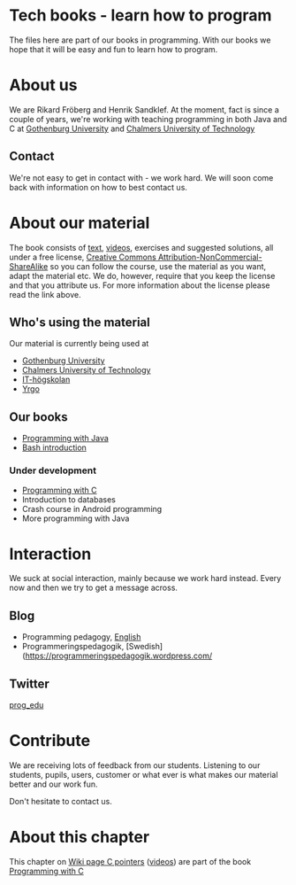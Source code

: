 # Tech books - learn how to program

The files here are part of our books in programming. With our books we
hope that it will be easy and fun to learn how to program. 

# About us

We are Rikard Fröberg and Henrik Sandklef. At the moment, fact is
since a couple of years, we're working with teaching programming in
both Java and C at [Gothenburg University](http://www.gu.se) and
[Chalmers University of Technology](http://www.chalmers.se)

## Contact

We're not easy to get in contact with - we work hard. We will soon
come back with information on how to best contact us.

# About our material

The book consists of [text](http://virt08.itu.chalmers.se/mediawiki),
[videos](https://vimeo.com/channels/1156505), exercises and suggested
solutions, all under a free license, [Creative Commons
Attribution-NonCommercial-ShareAlike](https://creativecommons.org/licenses/by-nc-sa/3.0/)
so you can follow the course, use the material as you want, adapt the
material etc. We do, however, require that you keep the license and
that you attribute us. For more information about the license please
read the link above.

## Who's using the material

Our material is currently being used at

* [Gothenburg University](http://www.gu.se)
* [Chalmers University of Technology](http://www.chalmers.se)
* [IT-högskolan](http://www.iths.se/)
* [Yrgo](http://yrgo.se/)

## Our books

* [Programming with Java](http://virt08.itu.chalmers.se/mediawiki/index.php/Programming_with_Java)
* [Bash introduction](http://virt08.itu.chalmers.se/mediawiki/index.php/Bash-introduction) 

### Under development

* [Programming with C](http://virt08.itu.chalmers.se/mediawiki/index.php/Programming_with_C)
* Introduction to databases
* Crash course in Android programming
* More programming with Java

# Interaction

We suck at social interaction, mainly because we work hard
instead. Every now and then we try to get a message across.

## Blog

* Programming pedagogy, [English](https://programmingpedagogy.wordpress.com/)
* Programmeringspedagogik, [Swedish](https://programmeringspedagogik.wordpress.com/

## Twitter
[prog_edu](https://twitter.com/prog_edu)

# Contribute

We are receiving lots of feedback from our students. Listening to our
students, pupils, users, customer or what ever is what makes our
material better and our work fun.

Don't hesitate to contact us.



# About this chapter

This chapter on [Wiki page C
pointers](http://virt08.itu.chalmers.se/mediawiki/index.php/Chapter:C_Pointers)
([videos](https://vimeo.com/channels/1156505)) are part of
the book [Programming with
C](http://virt08.itu.chalmers.se/mediawiki/index.php/Programming_with_C)


